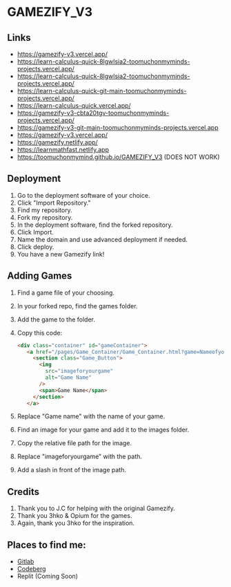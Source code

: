 # GAMEZIFY_V3


## Links
- https://gamezify-v3.vercel.app/
- https://learn-calculus-quick-8lgwlsia2-toomuchonmyminds-projects.vercel.app/
- https://learn-calculus-quick-8lgwlsia2-toomuchonmyminds-projects.vercel.app/
- https://learn-calculus-quick-git-main-toomuchonmyminds-projects.vercel.app/
- https://learn-calculus-quick.vercel.app/
- https://gamezify-v3-cbta20tgv-toomuchonmyminds-projects.vercel.app/
- https://gamezify-v3-git-main-toomuchonmyminds-projects.vercel.app
- https://gamezify-v3.vercel.app/
- https://gamezify.netlify.app/
- https://learnmathfast.netlify.app
- https://toomuchonmymind.github.io/GAMEZIFY_V3 (DOES NOT WORK) 

## Deployment

1. Go to the deployment software of your choice.
2. Click "Import Repository."
3. Find my repository.
4. Fork my repository.
5. In the deployment software, find the forked repository.
6. Click Import.
7. Name the domain and use advanced deployment if needed.
8. Click deploy.
9. You have a new Gamezify link!

## Adding Games

1. Find a game file of your choosing.
2. In your forked repo, find the games folder.
3. Add the game to the folder.
4. Copy this code:

   ```html
   <div class="container" id="gameContainer">
      <a href="/pages/Game_Container/Game_Container.html?game=Nameofyourgame">
        <section class="Game_Button">
          <img
            src="imageforyourgame"
            alt="Game Name"
          />
          <span>Game Name</span>
        </section>
      </a>
   ```

5. Replace "Game name" with the name of your game.
6. Find an image for your game and add it to the images folder.
7. Copy the relative file path for the image.
8. Replace "imageforyourgame" with the path.
9. Add a slash in front of the image path.

## Credits

1. Thank you to J.C for helping with the original Gamezify.
2. Thank you 3hko & Opium for the games.
3. Again, thank you 3hko for the inspiration.

## Places to find me:

- [Gitlab](https://gitlab.com/gamezify/GAMEZIFY_V3)
- [Codeberg](https://codeberg.org/TooMuchOnMyMind/GAMEZIFY_V31)
- Replit (Coming Soon)



